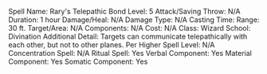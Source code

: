 
Spell Name: Rary's Telepathic Bond
Level: 5
Attack/Saving Throw: N/A
Duration: 1 hour
Damage/Heal: N/A
Damage Type: N/A
Casting Time: 
Range: 30 ft.
Target/Area: N/A
Components: N/A
Cost: N/A
Class: Wizard
School: Divination
Additional Detail: Targets can communicate telepathically with each other, but not to other planes.
Per Higher Spell Level: N/A
Concentration Spell: N/A
Ritual Spell: Yes
Verbal Component: Yes
Material Component: Yes
Somatic Component: Yes
